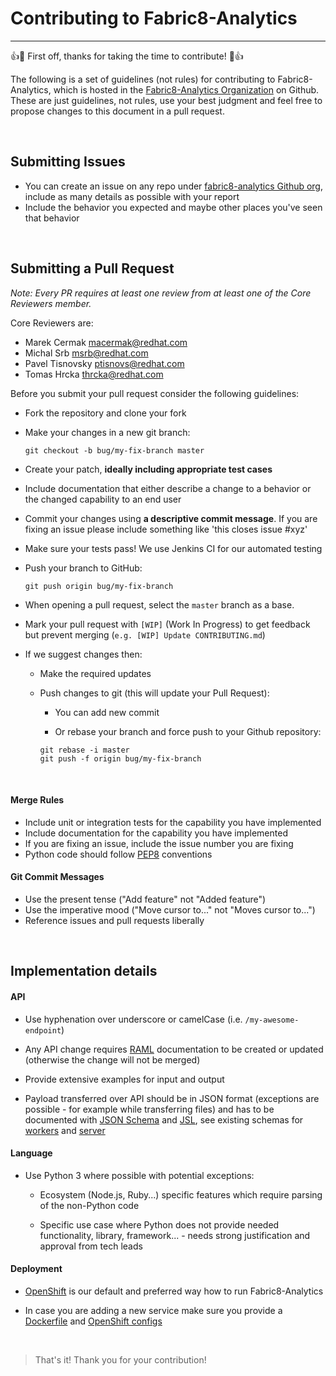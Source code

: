 # Contributing to Fabric8-Analytics
---

:+1::tada: First off, thanks for taking the time to contribute! :tada::+1:

The following is a set of guidelines (not rules) for contributing to Fabric8-Analytics,
which is hosted in the [Fabric8-Analytics Organization](https://github.com/fabric8-analytics/) on Github.
These are just guidelines, not rules, use your best judgment and feel free to
propose changes to this document in a pull request.

<br>

## Submitting Issues

* You can create an issue on any repo under [fabric8-analytics Github org](https://github.com/fabric8-analytics), include as many details as possible with your report
* Include the behavior you expected and maybe other places you've seen that behavior

<br>

## Submitting a Pull Request

*Note: Every PR requires at least one review from at least one of the Core Reviewers member.*

Core Reviewers are:

* Marek Cermak <macermak@redhat.com>
* Michal Srb <msrb@redhat.com>
* Pavel Tisnovsky <ptisnovs@redhat.com>
* Tomas Hrcka <thrcka@redhat.com>

Before you submit your pull request consider the following guidelines:

* Fork the repository and clone your fork
* Make your changes in a new git branch:

     ```shell
     git checkout -b bug/my-fix-branch master
     ```

* Create your patch, **ideally including appropriate test cases**
* Include documentation that either describe a change to a behavior or the changed capability to an end user
* Commit your changes using **a descriptive commit message**. If you are fixing an issue please include something like 'this closes issue #xyz'
* Make sure your tests pass! We use Jenkins CI for our automated testing
* Push your branch to GitHub:

    ```shell
    git push origin bug/my-fix-branch
    ```

* When opening a pull request, select the `master` branch as a base.
* Mark your pull request with `[WIP]` (Work In Progress) to get feedback but prevent merging (`e.g. [WIP] Update CONTRIBUTING.md`)
* If we suggest changes then:

  * Make the required updates

  * Push changes to git (this will update your Pull Request):

    * You can add new commit

    * Or rebase your branch and force push to your Github repository:

    ```shell
    git rebase -i master
    git push -f origin bug/my-fix-branch
    ```

<br>

#### Merge Rules

* Include unit or integration tests for the capability you have implemented
* Include documentation for the capability you have implemented
* If you are fixing an issue, include the issue number you are fixing
* Python code should follow [PEP8](https://www.python.org/dev/peps/pep-0008/) conventions

#### Git Commit Messages

* Use the present tense ("Add feature" not "Added feature")
* Use the imperative mood ("Move cursor to..." not "Moves cursor to...")
* Reference issues and pull requests liberally

<br>

## Implementation details

#### API

* Use hyphenation over underscore or camelCase (i.e. `/my-awesome-endpoint`)

* Any API change requires [RAML](http://raml.org/) documentation to be created or updated (otherwise the change will not be merged)

* Provide extensive examples for input and output

* Payload transferred over API should be in JSON format (exceptions are possible - for example while transferring files) and has to be documented with [JSON Schema](http://json-schema.org/) and [JSL](https://jsl.readthedocs.io/en/latest/tutorial.html), see existing schemas for [workers](https://github.com/fabric8-analytics/fabric8-analytics-worker/tree/master/cucoslib/workers/schemas/) and [server](https://github.com/fabric8-analytics/fabric8-analytics-server/tree/master/bayesian/schemas)

#### Language

* Use Python 3 where possible with potential exceptions:

  * Ecosystem (Node.js, Ruby...) specific features which require parsing of the non-Python code

  * Specific use case where Python does not provide needed functionality, library, framework... - needs strong justification and approval from tech leads

#### Deployment

* [OpenShift](https://www.openshift.com/) is our default and preferred way how to run Fabric8-Analytics

* In case you are adding a new service make sure you provide a [Dockerfile](https://docs.docker.com/engine/reference/builder/) and [OpenShift configs](https://docs.openshift.com/enterprise/3.0/architecture/core_concepts/pods_and_services.html)

<br>

> That's it! Thank you for your contribution!
